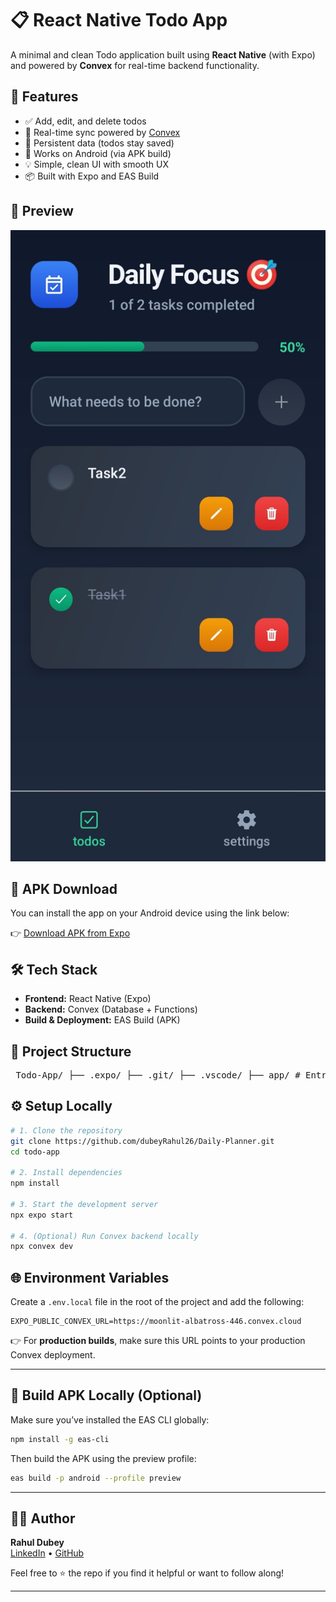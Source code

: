 # 📋 React Native Todo App

A minimal and clean Todo application built using **React Native** (with Expo) and powered by **Convex** for real-time backend functionality.

## 🚀 Features

- ✅ Add, edit, and delete todos
- 🔄 Real-time sync powered by [Convex](https://convex.dev)
- 🧠 Persistent data (todos stay saved)
- 📱 Works on Android (via APK build)
- 💡 Simple, clean UI with smooth UX
- 📦 Built with Expo and EAS Build

## 📸 Preview

![App Screenshot](./assets/screenshort1.jpg)

## 📲 APK Download

You can install the app on your Android device using the link below:

👉 [Download APK from Expo](https://expo.dev/accounts/rahul-dubey/projects/daily-planner/builds/e9e02da7-38cb-4739-a97e-983f4eba41e8)

## 🛠️ Tech Stack

- **Frontend:** React Native (Expo)
- **Backend:** Convex (Database + Functions)
- **Build & Deployment:** EAS Build (APK)

## 📁 Project Structure

<pre> Todo-App/ ├── .expo/ ├── .git/ ├── .vscode/ ├── app/ # Entry point routes and screens ├── assets/ # Images, fonts, and app assets (e.g., screenshots) ├── components/ # Reusable UI components ├── convex/ # Convex backend logic ├── dist/ # Distribution files (optional) ├── hooks/ # Custom React hooks ├── node_modules/ ├── .env.local # Environment variables (not committed) ├── .gitignore ├── app.config.js # Expo app configuration ├── eas.json # EAS build configuration ├── eslint.config.js # Linting rules ├── expo-env.d.ts # Type declarations for Expo env vars ├── package-lock.json ├── package.json ├── README.md ├── tsconfig.json # TypeScript config </pre>



## ⚙️ Setup Locally

```bash
# 1. Clone the repository
git clone https://github.com/dubeyRahul26/Daily-Planner.git
cd todo-app

# 2. Install dependencies
npm install

# 3. Start the development server
npx expo start

# 4. (Optional) Run Convex backend locally
npx convex dev
```


## 🌐 Environment Variables

Create a `.env.local` file in the root of the project and add the following:

```env
EXPO_PUBLIC_CONVEX_URL=https://moonlit-albatross-446.convex.cloud
```

👉 For **production builds**, make sure this URL points to your production Convex deployment.

---

## 🔧 Build APK Locally (Optional)

Make sure you’ve installed the EAS CLI globally:

```bash
npm install -g eas-cli
```

Then build the APK using the preview profile:

```bash
eas build -p android --profile preview
```

---

## 🙋‍♂️ Author

**Rahul Dubey**  
[LinkedIn](https://www.linkedin.com/in/rahul-dubey-dev/) • [GitHub](https://github.com/dubeyRahul26/)

Feel free to ⭐️ the repo if you find it helpful or want to follow along!

---





